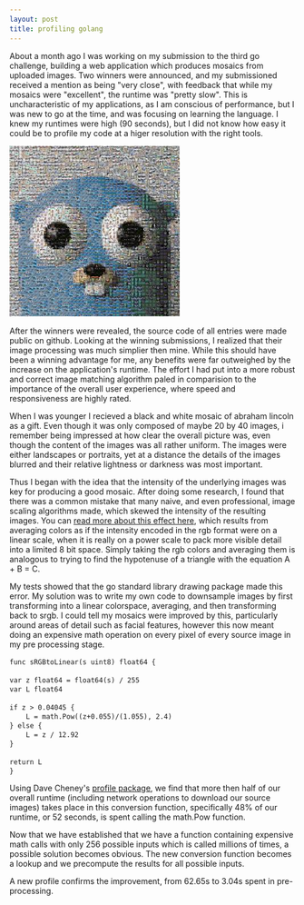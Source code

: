 ```yaml
---
layout: post
title: profiling golang
---
```


About a month ago I was working on my submission to the third go challenge, building a web application which produces mosaics from uploaded images. Two winners were announced, and my submissioned received a mention as being "very close", with feedback that while my mosaics were "excellent", the runtime was "pretty slow". This is uncharacteristic of my applications, as I am conscious of performance, but I was new to go at the time, and was focusing on learning the language. I knew my runtimes were high (90 seconds), but I did not know how easy it could be to profile my code at a higer resolution with the right tools.

<img src="static/gochallenge.jpg">


After the winners were revealed, the source code of all entries were made public on github. Looking at the winning submissions, I realized that their image processing was much simplier then mine. While this should have been a winning advantage for me, any benefits were far outweighed by the increase on the application's runtime. The effort I had put into a more robust and correct image matching algorithm paled in comparision to the importance of the overall user experience, where speed and responsiveness are highly rated.


When I was younger I recieved a black and white mosaic of abraham lincoln as a gift. Even though it was only composed of maybe 20 by 40 images, i remember being impressed at how clear the overall picture was, even though the content of the images was all rather uniform. The images were either landscapes or portraits, yet at a distance the details of the images blurred and their relative lightness or darkness was most important.


Thus I began with the idea that the intensity of the underlying images was key for producing a good mosaic. After doing some research, I found that there was a common mistake that many naive, and even professional, image scaling algorithms made, which skewed the intensity of the resulting images. You can <a href="http://www.4p8.com/eric.brasseur/gamma.html">read more about this effect here</a>, which results from averaging colors as if the intensity encoded in the rgb format were on a linear scale, when it is really on a power scale to pack more visible detail into a limited 8 bit space. Simply taking the rgb colors and averaging them is analogous to trying to find the hypotenuse of a triangle with the equation A + B = C.


My tests showed that the go standard library drawing package made this error. My solution was to write my own code to downsample images by first transforming into a linear colorspace, averaging, and then transforming back to srgb. I could tell my mosaics were improved by this, particularly around areas of detail such as facial features, however this now meant doing an expensive math operation on every pixel of every source image in my pre processing stage.


    func sRGBtoLinear(s uint8) float64 {

    var z float64 = float64(s) / 255
    var L float64

    if z > 0.04045 {
        L = math.Pow((z+0.055)/(1.055), 2.4)
    } else {
        L = z / 12.92
    }

    return L
    }


Using Dave Cheney's <a href="https://github.com/pkg/profile">profile package</a>, we find that more then half of our overall runtime (including network operations to download our source images) takes place in this conversion function, specifically 48% of our runtime, or 52 seconds, is spent calling the math.Pow function.

Now that we have established that we have a function containing expensive math calls with only 256 possible inputs which is called millions of times, a possible solution becomes obvious. The new conversion function becomes a lookup and we precompute the results for all possible inputs.

A new profile confirms the improvement, from 62.65s to 3.04s spent in pre-processing.


